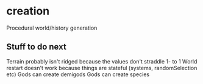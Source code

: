 # creation

Procedural world/history generation

## Stuff to do next

Terrain probably isn't ridged because the values don't straddle 1- to 1
World restart doesn't work because things are stateful (systems, randomSelection etc)
Gods can create demigods
Gods can create species
